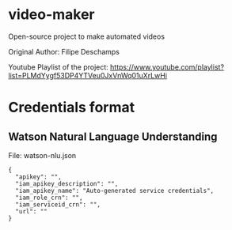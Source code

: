 # video-maker
Open-source project to make automated videos

Original Author: Filipe Deschamps

Youtube Playlist of the project: https://www.youtube.com/playlist?list=PLMdYygf53DP4YTVeu0JxVnWq01uXrLwHi


# Credentials format

## Watson Natural Language Understanding

File: watson-nlu.json
```
{
  "apikey": "",
  "iam_apikey_description": "",
  "iam_apikey_name": "Auto-generated service credentials",
  "iam_role_crn": "",
  "iam_serviceid_crn": "",
  "url": ""
}

```